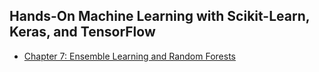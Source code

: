 ## Hands-On Machine Learning with Scikit-Learn, Keras, and TensorFlow ##

* [Chapter 7: Ensemble Learning and Random Forests](https://github.com/youssefHosni/AI-Books-Assignments-Answers/blob/main/Hands-On%20Machine%20Learning%20with%20Scikit-Learn%2C%20Keras%2C%20and%20TensorFlow/Chapter%207:%20Ensemble%20Learning%20and%20Random%20Forests.md)
